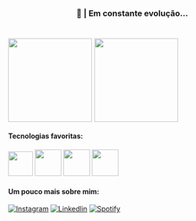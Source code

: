 <div style="display: flex; justify-content: center;">
  <h3 style="">🎯 | <b> Em constante evolução... </b></h3>
</div>

<div style="display:flex; align-items: center;  gap:1%; margin-top: 5%; margin-bottom: 3%;">

<img height="170em" src="https://github-readme-stats.vercel.app/api?username=gabriel04alves&show_icons=true&theme=prussian"/>
<img height="170em" src="https://github-readme-stats.vercel.app/api/top-langs/?username=gabriel04alves&layout=compact&theme=prussian"/>

</div>


#### Tecnologias favoritas: 
<div style="margin-top: 2%; margin-bottom: 4%;"> 

<img src="https://img.icons8.com/material-outlined/384/B6D1EA/html-5.png" style="height: 50px;" viewBox="0 0 24 24" >
</img> 
<img src="https://img.icons8.com/windows/512/B6D1EA/css3.png" style="height: 54px;" viewBox="0 0 24 24" >
</img> 
<img src="https://img.icons8.com/windows/512/B6D1EA/js-squared.png" style="height: 54px;" viewBox="0 0 24 24" >
</img> 
<img src="https://img.icons8.com/windows/512/B6D1EA/vuejs.png" style="height: 54px;" viewBox="0 0 24 24" >
</img>

</div>

#### Um pouco mais sobre mim:
<div style="margin-top: 2%;">

[![Instagram](https://img.shields.io/badge/Instagram-B6D1EA?style=for-the-badge&logo=instagram&logoColor=black)](https://instagram.com/grb.alves)
[![Linkedlin](https://img.shields.io/badge/LinkedIn-B6D1EA?style=for-the-badge&logo=linkedin&logoColor=black)](https://www.linkedin.com/in/gabriel04alves/)
[![Spotify](https://img.shields.io/badge/Spotify-B6D1EA?&style=for-the-badge&logo=spotify&logoColor=black)](https://open.spotify.com/playlist/2eNu1KHn0obIDmhMxAwK5r?si=1c04979638f54650)
</div>
